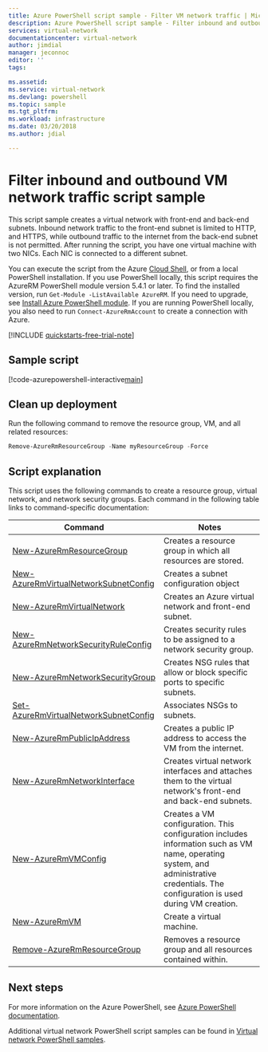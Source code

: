 ```yaml
---
title: Azure PowerShell script sample - Filter VM network traffic | Microsoft Docs
description: Azure PowerShell script sample - Filter inbound and outbound VM network traffic.
services: virtual-network
documentationcenter: virtual-network
author: jimdial
manager: jeconnoc
editor: ''
tags:

ms.assetid:
ms.service: virtual-network
ms.devlang: powershell
ms.topic: sample
ms.tgt_pltfrm:
ms.workload: infrastructure
ms.date: 03/20/2018
ms.author: jdial

---
```


# Filter inbound and outbound VM network traffic script sample

This script sample creates a virtual network with front-end and back-end subnets. Inbound network traffic to the front-end subnet is limited to HTTP, and HTTPS, while outbound traffic to the internet from the back-end subnet is not permitted. After running the script, you have one virtual machine with two NICs. Each NIC is connected to a different subnet.

You can execute the script from the Azure [Cloud Shell](https://shell.azure.com/powershell), or from a local PowerShell installation. If you use PowerShell locally, this script requires the AzureRM PowerShell module version 5.4.1 or later. To find the installed version, run `Get-Module -ListAvailable AzureRM`. If you need to upgrade, see [Install Azure PowerShell module](/powershell/azure/install-azurerm-ps). If you are running PowerShell locally, you also need to run `Connect-AzureRmAccount` to create a connection with Azure.

[!INCLUDE [quickstarts-free-trial-note](../../../includes/quickstarts-free-trial-note.md)]

## Sample script

[!code-azurepowershell-interactive[main](../../../powershell_scripts/virtual-network/filter-network-traffic/filter-network-traffic.ps1  "Filter VM network traffic")]

## Clean up deployment 

Run the following command to remove the resource group, VM, and all related resources:

```powershell
Remove-AzureRmResourceGroup -Name myResourceGroup -Force
```

## Script explanation

This script uses the following commands to create a resource group, virtual network, and network security groups. Each command in the following table links to command-specific documentation:

| Command | Notes |
|---|---|
| [New-AzureRmResourceGroup](/powershell/module/azurerm.resources/new-azurermresourcegroup) | Creates a resource group in which all resources are stored. |
| [New-AzureRmVirtualNetworkSubnetConfig](/powershell/module/azurerm.network/new-azurermvirtualnetworksubnetconfig) | Creates a subnet configuration object |
| [New-AzureRmVirtualNetwork](/powershell/module/azurerm.network/new-azurermvirtualnetwork) | Creates an Azure virtual network and front-end subnet. |
| [New-AzureRmNetworkSecurityRuleConfig](/powershell/module/azurerm.network/new-azurermnetworksecurityruleconfig) | Creates security rules to be assigned to a network security group. |
| [New-AzureRmNetworkSecurityGroup](/powershell/module/azurerm.network/new-azurermnetworksecuritygroup) |Creates NSG rules that allow or block specific ports to specific subnets. |
| [Set-AzureRmVirtualNetworkSubnetConfig](/powershell/module/azurerm.network/set-azurermvirtualnetworksubnetconfig) | Associates NSGs to subnets. |
| [New-AzureRmPublicIpAddress](/powershell/module/azurerm.network/new-azurermpublicipaddress) | Creates a public IP address to access the VM from the internet. |
| [New-AzureRmNetworkInterface](/powershell/module/azurerm.network/new-azurermnetworkinterface) | Creates virtual network interfaces and attaches them to the virtual network's front-end and back-end subnets. |
| [New-AzureRmVMConfig](/powershell/module/azurerm.compute/new-azurermvmconfig) | Creates a VM configuration. This configuration includes information such as VM name, operating system, and administrative credentials. The configuration is used during VM creation. |
| [New-AzureRmVM](/powershell/module/azurerm.compute/new-azurermvm) | Create a virtual machine. |
|[Remove-AzureRmResourceGroup](/powershell/module/azurerm.resources/remove-azurermresourcegroup) | Removes a resource group and all resources contained within. |

## Next steps

For more information on the Azure PowerShell, see [Azure PowerShell documentation](/powershell/azure/overview).

Additional virtual network PowerShell script samples can be found in [Virtual network PowerShell samples](../powershell-samples.md).
